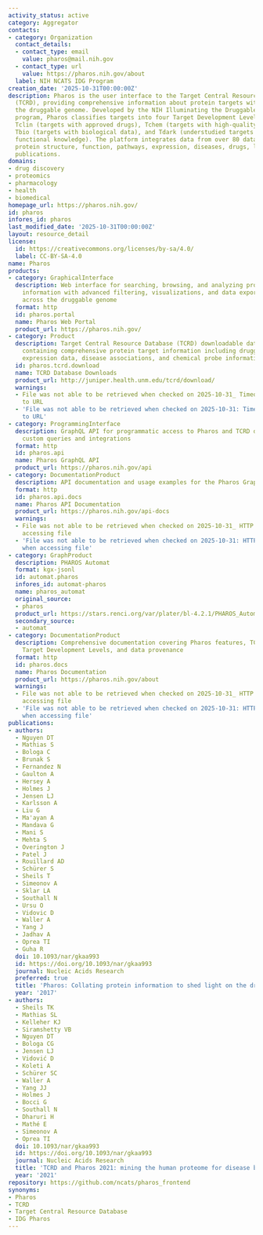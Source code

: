 ```yaml
---
activity_status: active
category: Aggregator
contacts:
- category: Organization
  contact_details:
  - contact_type: email
    value: pharos@mail.nih.gov
  - contact_type: url
    value: https://pharos.nih.gov/about
  label: NIH NCATS IDG Program
creation_date: '2025-10-31T00:00:00Z'
description: Pharos is the user interface to the Target Central Resource Database
  (TCRD), providing comprehensive information about protein targets with a focus on
  the druggable genome. Developed by the NIH Illuminating the Druggable Genome (IDG)
  program, Pharos classifies targets into four Target Development Levels (TDLs) -
  Tclin (targets with approved drugs), Tchem (targets with high-quality chemical probes),
  Tbio (targets with biological data), and Tdark (understudied targets with little
  functional knowledge). The platform integrates data from over 80 datasets covering
  protein structure, function, pathways, expression, diseases, drugs, ligands, and
  publications.
domains:
- drug discovery
- proteomics
- pharmacology
- health
- biomedical
homepage_url: https://pharos.nih.gov/
id: pharos
infores_id: pharos
last_modified_date: '2025-10-31T00:00:00Z'
layout: resource_detail
license:
  id: https://creativecommons.org/licenses/by-sa/4.0/
  label: CC-BY-SA-4.0
name: Pharos
products:
- category: GraphicalInterface
  description: Web interface for searching, browsing, and analyzing protein target
    information with advanced filtering, visualizations, and data export capabilities
    across the druggable genome
  format: http
  id: pharos.portal
  name: Pharos Web Portal
  product_url: https://pharos.nih.gov/
- category: Product
  description: Target Central Resource Database (TCRD) downloadable database files
    containing comprehensive protein target information including druggability classifications,
    expression data, disease associations, and chemical probe information
  id: pharos.tcrd.download
  name: TCRD Database Downloads
  product_url: http://juniper.health.unm.edu/tcrd/download/
  warnings:
  - File was not able to be retrieved when checked on 2025-10-31_ Timeout connecting
    to URL
  - 'File was not able to be retrieved when checked on 2025-10-31: Timeout connecting
    to URL'
- category: ProgrammingInterface
  description: GraphQL API for programmatic access to Pharos and TCRD data enabling
    custom queries and integrations
  format: http
  id: pharos.api
  name: Pharos GraphQL API
  product_url: https://pharos.nih.gov/api
- category: DocumentationProduct
  description: API documentation and usage examples for the Pharos GraphQL interface
  format: http
  id: pharos.api.docs
  name: Pharos API Documentation
  product_url: https://pharos.nih.gov/api-docs
  warnings:
  - File was not able to be retrieved when checked on 2025-10-31_ HTTP 403 error when
    accessing file
  - 'File was not able to be retrieved when checked on 2025-10-31: HTTP 403 error
    when accessing file'
- category: GraphProduct
  description: PHAROS Automat
  format: kgx-jsonl
  id: automat.pharos
  infores_id: automat-pharos
  name: pharos_automat
  original_source:
  - pharos
  product_url: https://stars.renci.org/var/plater/bl-4.2.1/PHAROS_Automat/d3068b509bf17ff3/
  secondary_source:
  - automat
- category: DocumentationProduct
  description: Comprehensive documentation covering Pharos features, TCRD data structure,
    Target Development Levels, and data provenance
  format: http
  id: pharos.docs
  name: Pharos Documentation
  product_url: https://pharos.nih.gov/about
  warnings:
  - File was not able to be retrieved when checked on 2025-10-31_ HTTP 403 error when
    accessing file
  - 'File was not able to be retrieved when checked on 2025-10-31: HTTP 403 error
    when accessing file'
publications:
- authors:
  - Nguyen DT
  - Mathias S
  - Bologa C
  - Brunak S
  - Fernandez N
  - Gaulton A
  - Hersey A
  - Holmes J
  - Jensen LJ
  - Karlsson A
  - Liu G
  - Ma'ayan A
  - Mandava G
  - Mani S
  - Mehta S
  - Overington J
  - Patel J
  - Rouillard AD
  - Schürer S
  - Sheils T
  - Simeonov A
  - Sklar LA
  - Southall N
  - Ursu O
  - Vidovic D
  - Waller A
  - Yang J
  - Jadhav A
  - Oprea TI
  - Guha R
  doi: 10.1093/nar/gkaa993
  id: https://doi.org/10.1093/nar/gkaa993
  journal: Nucleic Acids Research
  preferred: true
  title: 'Pharos: Collating protein information to shed light on the druggable genome'
  year: '2017'
- authors:
  - Sheils TK
  - Mathias SL
  - Kelleher KJ
  - Siramshetty VB
  - Nguyen DT
  - Bologa CG
  - Jensen LJ
  - Vidović D
  - Koleti A
  - Schürer SC
  - Waller A
  - Yang JJ
  - Holmes J
  - Bocci G
  - Southall N
  - Dharuri H
  - Mathé E
  - Simeonov A
  - Oprea TI
  doi: 10.1093/nar/gkaa993
  id: https://doi.org/10.1093/nar/gkaa993
  journal: Nucleic Acids Research
  title: 'TCRD and Pharos 2021: mining the human proteome for disease biology'
  year: '2021'
repository: https://github.com/ncats/pharos_frontend
synonyms:
- Pharos
- TCRD
- Target Central Resource Database
- IDG Pharos
---
```

